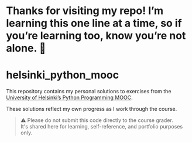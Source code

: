 # Thanks for visiting my repo! I’m learning this one line at a time, so if you’re learning too, know you’re not alone. 💛




# helsinki_python_mooc

This repository contains my personal solutions to exercises from the [University of Helsinki’s Python Programming MOOC](https://programming-22.mooc.fi/).

These solutions reflect my own progress as I work through the course.

> ⚠️ Please do not submit this code directly to the course grader.  
> It's shared here for learning, self-reference, and portfolio purposes only.
